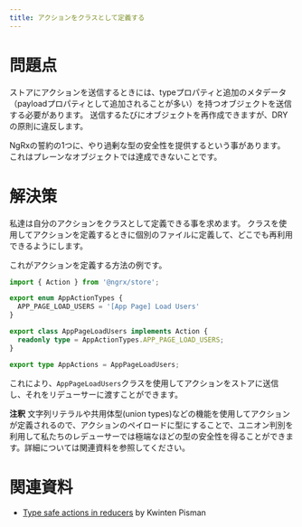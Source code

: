```yaml
---
title: アクションをクラスとして定義する
---
```


# 問題点

ストアにアクションを送信するときには、typeプロパティと追加のメタデータ（payloadプロパティとして追加されることが多い）を持つオブジェクトを送信する必要があります。
送信するたびにオブジェクトを再作成できますが、DRYの原則に違反します。

NgRxの誓約の1つに、やり過剰な型の安全性を提供するという事があります。
これはプレーンなオブジェクトでは達成できないことです。

# 解決策

私達は自分のアクションをクラスとして定義できる事を求めます。
クラスを使用してアクションを定義するときに個別のファイルに定義して、どこでも再利用できるようにします。

これがアクションを定義する方法の例です。

```ts
import { Action } from '@ngrx/store';

export enum AppActionTypes {
  APP_PAGE_LOAD_USERS = '[App Page] Load Users'
}

export class AppPageLoadUsers implements Action {
  readonly type = AppActionTypes.APP_PAGE_LOAD_USERS;
}

export type AppActions = AppPageLoadUsers;
```

これにより、`AppPageLoadUsers`クラスを使用してアクションをストアに送信し、それをリデューサーに渡すことができます。

**注釈** 文字列リテラルや共用体型(union types)などの機能を使用してアクションが定義されるので、アクションのペイロードに型にすることで、ユニオン判別を利用して私たちのレデューサーでは極端なほどの型の安全性を得ることができます。詳細については関連資料を参照してください。

# 関連資料

- [Type safe actions in reducers](https://blog.strongbrew.io/type-safe-actions-in-reducers/) by Kwinten Pisman

